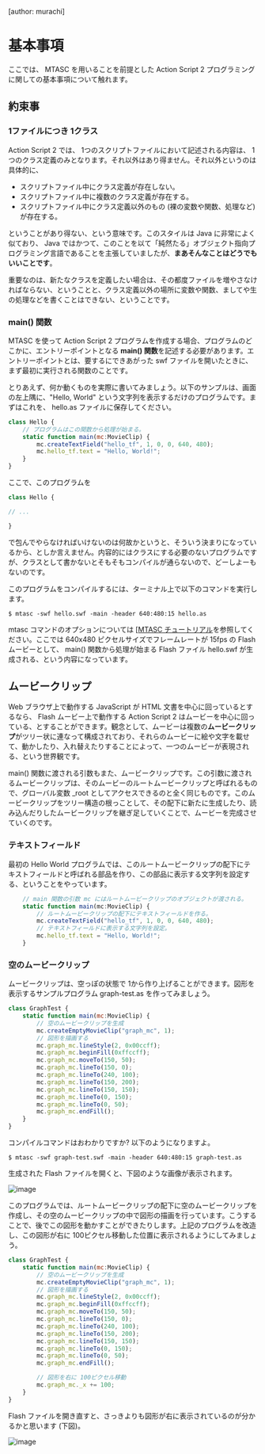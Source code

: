 [author: murachi]
# 基本事項

ここでは、 MTASC を用いることを前提とした Action Script 2 プログラミングに関しての基本事項について触れます。

## 約束事

### 1ファイルにつき 1クラス

Action Script 2 では、 1つのスクリプトファイルにおいて記述される内容は、 1つのクラス定義のみとなります。それ以外はあり得ません。それ以外というのは具体的に、

* スクリプトファイル中にクラス定義が存在しない。
* スクリプトファイル中に複数のクラス定義が存在する。
* スクリプトファイル中にクラス定義以外のもの (裸の変数や関数、処理など) が存在する。

ということがあり得ない、という意味です。このスタイルは Java に非常によく似ており、 Java ではかつて、このことを以て「純然たる」オブジェクト指向プログラミング言語であることを主張していましたが、**まあそんなことはどうでもいいことです**。

重要なのは、新たなクラスを定義したい場合は、その都度ファイルを増やさなければならない、ということと、クラス定義以外の場所に変数や関数、ましてや生の処理などを書くことはできない、ということです。

### main() 関数

MTASC を使って Action Script 2 プログラムを作成する場合、プログラムのどこかに、エントリーポイントとなる **main() 関数**を記述する必要があります。エントリーポイントとは、要するにできあがった swf ファイルを開いたときに、まず最初に実行される関数のことです。

とりあえず、何か動くものを実際に書いてみましょう。以下のサンプルは、画面の左上隅に、"Hello, World\" という文字列を表示するだけのプログラムです。まずはこれを、 hello.as ファイルに保存してください。

```js
class Hello {
    // プログラムはこの関数から処理が始まる。
    static function main(mc:MovieClip) {
        mc.createTextField("hello_tf", 1, 0, 0, 640, 480);
        mc.hello_tf.text = "Hello, World!";
    }
}
```

ここで、このプログラムを

```js
class Hello {

// ...

}
```

で包んでやらなければいけないのは何故かというと、そういう決まりになっているから、としか言えません。内容的にはクラスにする必要のないプログラムですが、クラスとして書かないとそもそもコンパイルが通らないので、どーしよーもないのです。

このプログラムをコンパイルするには、ターミナル上で以下のコマンドを実行します。

```
$ mtasc -swf hello.swf -main -header 640:480:15 hello.as
```

mtasc コマンドのオプションについては [[MTASC チュートリアル](wiki::HowTo/MtascTutorial)を参照してください。ここでは 640x480 ピクセルサイズでフレームレートが 15fps の Flash ムービーとして、 main() 関数から処理が始まる Flash ファイル hello.swf が生成される、という内容になっています。

## ムービークリップ

Web ブラウザ上で動作する JavaScript が HTML 文書を中心に回っているとするなら、 Flash ムービー上で動作する Action Script 2 はムービーを中心に回っている、とすることができます。観念として、ムービーは複数の**ムービークリップ**がツリー状に連なって構成されており、それらのムービーに絵や文字を載せて、動かしたり、入れ替えたりすることによって、一つのムービーが表現される、という世界観です。

main() 関数に渡される引数もまた、ムービークリップです。この引数に渡されるムービークリップは、そのムービーのルートムービークリップと呼ばれるもので、グローバル変数 _root としてアクセスできるのと全く同じものです。このムービークリップをツリー構造の根っことして、その配下に新たに生成したり、読み込んだりしたムービークリップを継ぎ足していくことで、ムービーを完成させていくのです。

### テキストフィールド

最初の Hello World プログラムでは、このルートムービークリップの配下にテキストフィールドと呼ばれる部品を作り、この部品に表示する文字列を設定する、ということをやっています。

```js
    // main 関数の引数 mc にはルートムービークリップのオブジェクトが渡される。
    static function main(mc:MovieClip) {
        // ルートムービークリップの配下にテキストフィールドを作る。
        mc.createTextField("hello_tf", 1, 0, 0, 640, 480);
        // テキストフィールドに表示する文字列を設定。
        mc.hello_tf.text = "Hello, World!";
    }
```

### 空のムービークリップ

ムービークリップは、空っぽの状態で 1から作り上げることができます。図形を表示するサンプルプログラム graph-test.as を作ってみましょう。

```js
class GraphTest {
    static function main(mc:MovieClip) {
        // 空のムービークリップを生成
        mc.createEmptyMovieClip("graph_mc", 1);
        // 図形を描画する
        mc.graph_mc.lineStyle(2, 0x00ccff);
        mc.graph_mc.beginFill(0xffccff);
        mc.graph_mc.moveTo(150, 50);
        mc.graph_mc.lineTo(150, 0);
        mc.graph_mc.lineTo(240, 100);
        mc.graph_mc.lineTo(150, 200);
        mc.graph_mc.lineTo(150, 150);
        mc.graph_mc.lineTo(0, 150);
        mc.graph_mc.lineTo(0, 50);
        mc.graph_mc.endFill();
    }
}
```

コンパイルコマンドはおわかりですか? 以下のようになりますよ。

```
$ mtasc -swf graph-test.swf -main -header 640:480:15 graph-test.as
```

生成された Flash ファイルを開くと、下図のような画像が表示されます。

![image](fig-graph-test-1.png)

このプログラムでは、ルートムービークリップの配下に空のムービークリップを作成し、その空のムービークリップの中で図形の描画を行っています。こうすることで、後でこの図形を動かすことができたりします。上記のプログラムを改造し、この図形が右に 100ピクセル移動した位置に表示されるようにしてみましょう。

```js
class GraphTest {
    static function main(mc:MovieClip) {
        // 空のムービークリップを生成
        mc.createEmptyMovieClip("graph_mc", 1);
        // 図形を描画する
        mc.graph_mc.lineStyle(2, 0x00ccff);
        mc.graph_mc.beginFill(0xffccff);
        mc.graph_mc.moveTo(150, 50);
        mc.graph_mc.lineTo(150, 0);
        mc.graph_mc.lineTo(240, 100);
        mc.graph_mc.lineTo(150, 200);
        mc.graph_mc.lineTo(150, 150);
        mc.graph_mc.lineTo(0, 150);
        mc.graph_mc.lineTo(0, 50);
        mc.graph_mc.endFill();

        // 図形を右に 100ピクセル移動
        mc.graph_mc._x += 100;
    }
}
```

Flash ファイルを開き直すと、さっきよりも図形が右に表示されているのが分かるかと思います (下図)。

![image](fig-graph-test-2.png)
